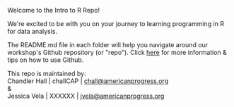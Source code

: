 Welcome to the Intro to R Repo!

We're excited to be with you on your journey to learning programming in R for data analysis. 

The README.md file in each folder will help you navigate around our workshop's Github repository (or "repo"). Click [here](https://docs.github.com/en/get-started/start-your-journey/hello-world) for more information & tips on how to use Github.

This repo is maintained by: <br />
Chandler Hall | challCAP | chall@americanprogress.org <br />
& <br />
Jessica Vela | XXXXXX | jvela@americanprogress.org
